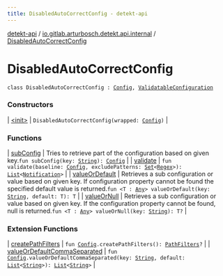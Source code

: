 ```yaml
---
title: DisabledAutoCorrectConfig - detekt-api
---
```


[detekt-api](../../index.html) / [io.gitlab.arturbosch.detekt.api.internal](../index.html) / [DisabledAutoCorrectConfig](./index.html)

# DisabledAutoCorrectConfig

`class DisabledAutoCorrectConfig : `[`Config`](../../io.gitlab.arturbosch.detekt.api/-config/index.html)`, `[`ValidatableConfiguration`](../-validatable-configuration/index.html)

### Constructors

| [&lt;init&gt;](-init-.html) | `DisabledAutoCorrectConfig(wrapped: `[`Config`](../../io.gitlab.arturbosch.detekt.api/-config/index.html)`)` |

### Functions

| [subConfig](sub-config.html) | Tries to retrieve part of the configuration based on given key.`fun subConfig(key: `[`String`](https://kotlinlang.org/api/latest/jvm/stdlib/kotlin/-string/index.html)`): `[`Config`](../../io.gitlab.arturbosch.detekt.api/-config/index.html) |
| [validate](validate.html) | `fun validate(baseline: `[`Config`](../../io.gitlab.arturbosch.detekt.api/-config/index.html)`, excludePatterns: `[`Set`](https://kotlinlang.org/api/latest/jvm/stdlib/kotlin.collections/-set/index.html)`<`[`Regex`](https://kotlinlang.org/api/latest/jvm/stdlib/kotlin.text/-regex/index.html)`>): `[`List`](https://kotlinlang.org/api/latest/jvm/stdlib/kotlin.collections/-list/index.html)`<`[`Notification`](../../io.gitlab.arturbosch.detekt.api/-notification/index.html)`>` |
| [valueOrDefault](value-or-default.html) | Retrieves a sub configuration or value based on given key. If configuration property cannot be found the specified default value is returned.`fun <T : `[`Any`](https://kotlinlang.org/api/latest/jvm/stdlib/kotlin/-any/index.html)`> valueOrDefault(key: `[`String`](https://kotlinlang.org/api/latest/jvm/stdlib/kotlin/-string/index.html)`, default: T): T` |
| [valueOrNull](value-or-null.html) | Retrieves a sub configuration or value based on given key. If the configuration property cannot be found, null is returned.`fun <T : `[`Any`](https://kotlinlang.org/api/latest/jvm/stdlib/kotlin/-any/index.html)`> valueOrNull(key: `[`String`](https://kotlinlang.org/api/latest/jvm/stdlib/kotlin/-string/index.html)`): T?` |

### Extension Functions

| [createPathFilters](../create-path-filters.html) | `fun `[`Config`](../../io.gitlab.arturbosch.detekt.api/-config/index.html)`.createPathFilters(): `[`PathFilters`](../-path-filters/index.html)`?` |
| [valueOrDefaultCommaSeparated](../value-or-default-comma-separated.html) | `fun `[`Config`](../../io.gitlab.arturbosch.detekt.api/-config/index.html)`.valueOrDefaultCommaSeparated(key: `[`String`](https://kotlinlang.org/api/latest/jvm/stdlib/kotlin/-string/index.html)`, default: `[`List`](https://kotlinlang.org/api/latest/jvm/stdlib/kotlin.collections/-list/index.html)`<`[`String`](https://kotlinlang.org/api/latest/jvm/stdlib/kotlin/-string/index.html)`>): `[`List`](https://kotlinlang.org/api/latest/jvm/stdlib/kotlin.collections/-list/index.html)`<`[`String`](https://kotlinlang.org/api/latest/jvm/stdlib/kotlin/-string/index.html)`>` |

